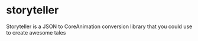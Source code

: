 # storyteller
Storyteller is a JSON to CoreAnimation conversion library that you could use to create awesome tales 

